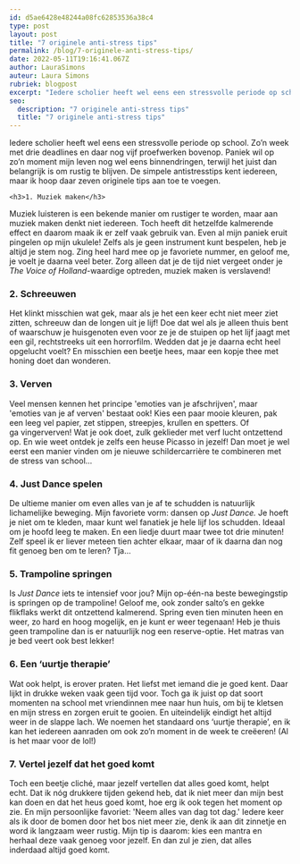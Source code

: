```yaml
---
id: d5ae6428e48244a08fc62853536a38c4
type: post
layout: post
title: "7 originele anti-stress tips"
permalink: /blog/7-originele-anti-stress-tips/
date: 2022-05-11T19:16:41.067Z
author: LauraSimons
auteur: Laura Simons
rubriek: blogpost
excerpt: "Iedere scholier heeft wel eens een stressvolle periode op school. Zo’n week met drie deadlines en daar nog vijf proefwerken bovenop. Paniek wil op zo’n moment mijn leven nog wel eens binnendringen, terwijl het juist dan belangrijk is om rustig te blijven. De simpele antistresstips kent iedereen, maar ik hoop daar zeven originele tips aan toe te voegen.  "
seo:
  description: "7 originele anti-stress tips"
  title: "7 originele anti-stress tips"
---
```

Iedere scholier heeft wel eens een stressvolle periode op school. Zo’n week met drie deadlines en daar nog vijf proefwerken bovenop. Paniek wil op zo’n moment mijn leven nog wel eens binnendringen, terwijl het juist dan belangrijk is om rustig te blijven. De simpele antistresstips kent iedereen, maar ik hoop daar zeven originele tips aan toe te voegen.  

    <h3>1. Muziek maken</h3>
<p>Muziek luisteren is een bekende manier om rustiger te worden, maar aan muziek maken denkt niet iedereen. Toch heeft dit hetzelfde kalmerende effect en daarom maak ik er zelf vaak gebruik van. Even al mijn paniek eruit pingelen op mijn ukulele! Zelfs als je geen instrument kunt bespelen, heb je altijd je stem nog. Zing heel hard mee op je favoriete nummer, en geloof me, je voelt je daarna veel beter. Zorg alleen dat je de tijd niet vergeet onder je <em>The Voice of Holland</em>-waardige optreden, muziek maken is verslavend!</p>
<h3>2. Schreeuwen</h3>
<p>Het klinkt misschien wat gek, maar als je het een keer echt niet meer ziet zitten, schreeuw dan de longen uit je lijf! Doe dat wel als je alleen thuis bent of waarschuw je huisgenoten even voor ze je de stuipen op het lijf jaagt met een gil, rechtstreeks uit een horrorfilm. Wedden dat je je daarna echt heel opgelucht voelt? En misschien een beetje hees, maar een kopje thee met honing doet dan wonderen.</p>
<h3>3. Verven</h3>
<p>Veel mensen kennen het principe 'emoties van je afschrijven', maar 'emoties van je af verven' bestaat ook! Kies een paar mooie kleuren, pak een leeg vel papier, zet stippen, streepjes, krullen en spetters. Of ga vingerverven! Wat je ook doet, zulk geklieder met verf lucht ontzettend op. En wie weet ontdek je zelfs een heuse Picasso in jezelf! Dan moet je wel eerst een manier vinden om je nieuwe schildercarrière te combineren met de stress van school... </p>
<h3>4. Just Dance spelen</h3>
<p>De ultieme manier om even alles van je af te schudden is natuurlijk lichamelijke beweging. Mijn favoriete vorm: dansen op <em>Just Dance.</em> Je hoeft je niet om te kleden, maar kunt wel fanatiek je hele lijf los schudden. Ideaal om je hoofd leeg te maken. En een liedje duurt maar twee tot drie minuten! Zelf speel ik er liever meteen tien achter elkaar, maar of ik daarna dan nog fit genoeg ben om te leren? Tja...</p>
<h3>5. Trampoline springen</h3>
<p>Is <em>Just Dance</em> iets te intensief voor jou? Mijn op-één-na beste bewegingstip is springen op de trampoline! Geloof me, ook zonder salto’s en gekke flikflaks werkt dit ontzettend kalmerend. Spring even tien minuten heen en weer, zo hard en hoog mogelijk, en je kunt er weer tegenaan! Heb je thuis geen trampoline dan is er natuurlijk nog een reserve-optie. Het matras van je bed veert ook best lekker! </p>
<h3>6. Een ‘uurtje therapie’</h3>
<p>Wat ook helpt, is erover praten. Het liefst met iemand die je goed kent. Daar lijkt in drukke weken vaak geen tijd voor. Toch ga ik juist op dat soort momenten na school met vriendinnen mee naar hun huis, om bij te kletsen en mijn stress en zorgen eruit te gooien. En uiteindelijk eindigt het altijd weer in de slappe lach. We noemen het standaard ons ‘uurtje therapie’, en ik kan het iedereen aanraden om ook zo’n moment in de week te creëeren! (Al is het maar voor de lol!)</p>
<h3>7. Vertel jezelf dat het goed komt</h3>
<p>Toch een beetje cliché, maar jezelf vertellen dat alles goed komt, helpt echt. Dat ik nóg drukkere tijden gekend heb, dat ik niet meer dan mijn best kan doen en dat het heus goed komt, hoe erg ik ook tegen het moment op zie. En mijn persoonlijke favoriet: 'Neem alles van dag tot dag.' Iedere keer als ik door de bomen door het bos niet meer zie, denk ik aan dit zinnetje en word ik langzaam weer rustig. Mijn tip is daarom: kies een mantra en herhaal deze vaak genoeg voor jezelf. En dan zul je zien, dat alles inderdaad altijd goed komt. </p>  
